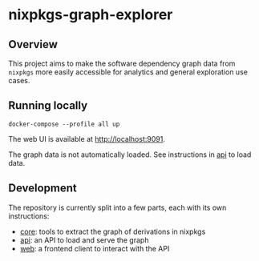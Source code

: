 # nixpkgs-graph-explorer

## Overview

This project aims to make the software dependency graph data from `nixpkgs` more easily accessible for analytics and general exploration use cases.

## Running locally

```
docker-compose --profile all up
```

The web UI is available at [http://localhost:9091](http://localhost:9091).

The graph data is not automatically loaded.
See instructions in [api](./api) to load data.

<!-- TODO add instructions to load data here -->

## Development

The repository is currently split into a few parts, each with its own instructions:

- [core](core): tools to extract the graph of derivations in nixpkgs
- [api](api): an API to load and serve the graph
- [web](web): a frontend client to interact with the API


